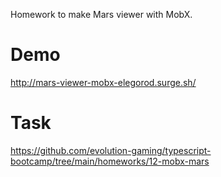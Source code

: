 Homework to make Mars viewer with MobX.

# Demo
http://mars-viewer-mobx-elegorod.surge.sh/

# Task
https://github.com/evolution-gaming/typescript-bootcamp/tree/main/homeworks/12-mobx-mars
